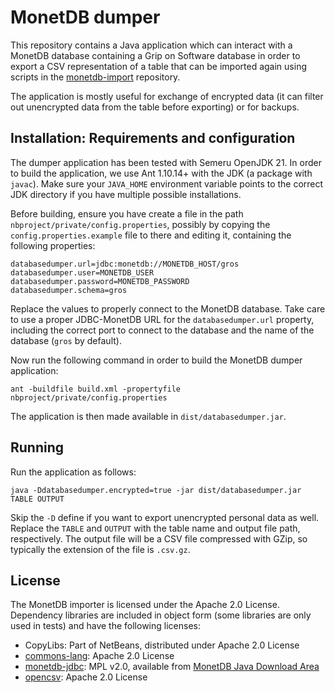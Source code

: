 # MonetDB dumper

This repository contains a Java application which can interact with a MonetDB
database containing a Grip on Software database in order to export a CSV 
representation of a table that can be imported again using scripts in the 
[monetdb-import](https://github.com/grip-on-software/monetdb-import) 
repository.

The application is mostly useful for exchange of encrypted data (it can filter 
out unencrypted data from the table before exporting) or for backups.

## Installation: Requirements and configuration

The dumper application has been tested with Semeru OpenJDK 21. In order to 
build the application, we use Ant 1.10.14+ with the JDK (a package with 
`javac`). Make sure your `JAVA_HOME` environment variable points to the correct 
JDK directory if you have multiple possible installations.

Before building, ensure you have create a file in the path 
`nbproject/private/config.properties`, possibly by copying the 
`config.properties.example` file to there and editing it, containing the 
following properties:

```
databasedumper.url=jdbc:monetdb://MONETDB_HOST/gros
databasedumper.user=MONETDB_USER
databasedumper.password=MONETDB_PASSWORD
databasedumper.schema=gros
```

Replace the values to properly connect to the MonetDB database. Take care to 
use a proper JDBC-MonetDB URL for the `databasedumper.url` property, including 
the correct port to connect to the database and the name of the database 
(`gros` by default).

Now run the following command in order to build the MonetDB dumper application: 
```
ant -buildfile build.xml -propertyfile nbproject/private/config.properties
```

The application is then made available in `dist/databasedumper.jar`.

## Running

Run the application as follows:

```
java -Ddatabasedumper.encrypted=true -jar dist/databasedumper.jar TABLE OUTPUT
```

Skip the `-D` define if you want to export unencrypted personal data as well. 
Replace the `TABLE` and `OUTPUT` with the table name and output file path, 
respectively. The output file will be a CSV file compressed with GZip, so 
typically the extension of the file is `.csv.gz`.

## License

The MonetDB importer is licensed under the Apache 2.0 License. Dependency 
libraries are included in object form (some libraries are only used in tests) 
and have the following licenses:

- CopyLibs: Part of NetBeans, distributed under Apache 2.0 License
- [commons-lang](https://github.com/apache/commons-lang): Apache 2.0 License
- [monetdb-jdbc](https://github.com/MonetDB/monetdb-java): MPL v2.0, available 
  from [MonetDB Java Download Area](https://www.monetdb.org/downloads/Java/)
- [opencsv](https://opencsv.sourceforge.net/): Apache 2.0 License
